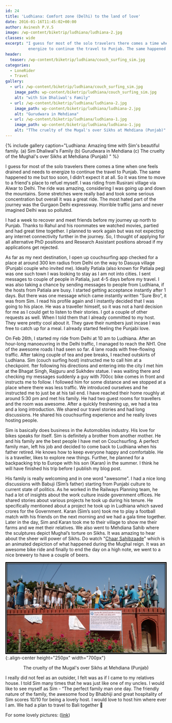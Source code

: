 ```yaml
---
id: 24
title: 'Ludhiana: Comfort zone (Delhi) to the land of love'
date: 2016-01-16T11:45:02+00:00
author: Avinesh P.V.S
image: /wp-content/biketrip/ludhiana/ludhiana-2.jpg
classes: wide
excerpt: "I guess for most of the solo travelers there comes a time when one feels drained and needs to 
          energize to continue the travel to Punjab. The same happened to me but too soon, I didn’t expect it at all."
header:
  teaser: /wp-content/biketrip/ludhiana/couch_surfing_sim.jpg
categories:
  - LoneRider
  - Travel
gallery:
  - url: /wp-content/biketrip/ludhiana/couch_surfing_sim.jpg
    image_path: wp-content/biketrip/ludhiana/couch_surfing_sim.jpg
    alt: "with Sim Dhaliwal's Family"
  - url: /wp-content/biketrip/ludhiana/ludhiana-2.jpg
    image_path: wp-content/biketrip/ludhiana/ludhiana-2.jpg
    alt: "Gurudwara in Mehdiana"
  - url: /wp-content/biketrip/ludhiana/ludhiana-1.jpg
    image_path: wp-content/biketrip/ludhiana/ludhiana-1.jpg
    alt: "TThe cruelty of the Mugal's over Sikhs at Mehdiana (Punjab)"
---
```


{% include gallery caption="Ludhiana: Amazing time with Sim's beautiful family. (a) Sim Dhaliwal's Family (b) Gurudwara in Mehdiana (c) The cruelty of the Mughal's over Sikhs at Mehdiana (Punjab) " %}

I guess for most of the solo travelers there comes a time when one feels drained and needs to 
energize to continue the travel to Punjab. The same happened to me but too soon, I didn’t expect it at all. 
So it was time to move to a friend's place to refuel myself. 
I was riding from Rusirani village via Alwar to Delhi. 
The ride was amazing, considering I was going up and down the mountains. 
Some stretches were really bad and took some serious concentration but overall it was a great ride. 
The most hated part of the journey was the Gurgaon Delhi expressway. 
Horrible traffic jams and never imagined Delhi was so polluted.  

I had a week to recover and meet friends before my journey up north to Punjab. 
Thanks to Rahul and his roommates we watched movies, partied and had great time together.
I planned to work again but was not expecting any internet connectivity further in the journey.
So, I thought of applying for all alternative PhD positions and Research Assistant positions abroad if my applications get rejected.

As far as my next destination, I open up couchsurfing app checked for a place at around 300 km radius 
from Delhi on the way to Dasuya village (Punjabi couple who invited me). Ideally Patiala 
(also known for Patiala peg) was one such town I was looking to stay as I am not into cities. 
I sent messages to couple of people in Patiala, just 4-5 days before my travel. 
I was also taking a chance by sending messages to people from Ludhiana, if the hosts from Patiala are busy. 
I started getting acceptance instantly after 1 days. 
But there was one message which came instantly written "Sure Bro”, it was from Sim. 
I read his profile again and I instantly decided that I was going to his place. 
He was a traveller himself, so it was not a hard decision for me as I could get to listen to their stories.
I got a couple of other requests as well. When I told them that I already committed to my host.
They were pretty cool about it. They gave their numbers just incase I was free to catch up for a meal.
I already started feeling the Punjabi love. 

On Feb 26th, I started my ride from Delhi at 10 am to Ludhiana.
After an hour-long manoeuvring in the Delhi traffic, I managed to reach the NH1.
One of the awesome roads I had seen so far. 4 lane roads with free-flowing traffic.
After taking couple of tea and pee breaks, I reached outskirts of Ludhiana. 
Sim (couch surfing host) instructed me to call him at a checkpoint. 
fter following his directions and entering into the city I met him at the Bhagat Singh, 
Rajguru and Sukhdev statue. I was waiting there and checking my messages suddenly a guy with 700cc bike 
comes in front and instructs me to follow. 
I followed him for some distance and we stopped at a place where there was less traffic. 
We introduced ourselves and he instructed me to just be at his tail end. 
I have reached their home roughly at around 5:30 pm and met his family. 
He had two guest rooms for travellers and the room was awesome. 
After a quickly freshening up, we had a tea and a long introduction. 
We shared our travel stories and had long discussions. 
He shared his couchsurfing experience and he really loves hosting people. 

Sim is basically does business in the Automobiles industry. His love for bikes speaks for itself. Sim is definitely a brother from another mother. He and his family are the best people I have met on Couchsurfing. A perfect family man, left his job and decided to come back to Ludhiana when his father retired. He knows how to keep everyone happy and comfortable. He is a traveller, likes to explore new things. Further, he planned for a backpacking trip to Europe with his son (Karan) in the summer. I think he will have finished his trip before I publish my blog post. 

His family is really welcoming and in one word "awesome". 
I had a nice long discussions with Babuji (Sim’s father) starting from Punjabi culture to current state of politics. 
As he worked in the Railways Planning team, he had a lot of insights about the 
work culture inside government offices. He shared stories about various projects he took up during his tenure. 
He specifically mentioned about a project he took up in Ludhiana which saved crores for the Government. 
Karan (Sim’s son) took me to play a football match with his friends on the next morning 
and we had a gala time together. Later in the day, Sim and Karan took me to their village to show me 
their farms and we met their relatives. We also went to Mehdiana Sahib where the sculptures depict 
Mughal’s torture on Sikhs. It was amazing to hear about the sheer will power of Sikhs. 
Do watch "[Chaar Sahibzaade](http://www.imdb.com/title/tt4168188/)" which is an animated 
depiction of what happened during the Mughal reign. 
It was an awesome bike ride and finally to end the day on a high note, we went to a nice brewery 
to have a couple of beers. 

![image-center](/wp-content/biketrip/ludhiana/ludhiana-1.jpg){:.align-center height="250px" width="700px"}

 <p align="center">
    The cruelty of the Mugal's over Sikhs at Mehdiana (Punjab)
  </p>

I really did not feel as an outsider, 
I felt was as if I came to my relatives house. 
I told Sim many times that he was just like one of my uncles. 
I would like to see myself as Sim - “The perfect family man one day. 
The friendly nature of the family, the awesome food by Bhabhiji and great hospitality of Sim scores 10/10 
for being a lovely host. 
I would love to host him where ever I am. 
We had a plan to travel to Bali together 🙂

For some lovely pictures: ([link](https://picasaweb.google.com/116205245131037308347/Punjab#))